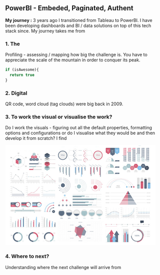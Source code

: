 ## PowerBI - Embeded, Paginated, Authent

**My journey :** 3 years ago I transitioned from Tableau to PowerBI. I have been developing dashboards and BI / data solutions on top of this tech stack since. My journey takes me from

### 1. The 

Profiling - assessing / mapping how big the challenge is. You have to appreciate the scale of the mountain in order to conquer its peak. 

```javascript
if (isAwesome){
  return true
}
```

### 2. Digital 


QR code, word cloud (tag clouds) were big back in 2009.

### 3. To work the visual or visualise the work?
Do I work the visuals - figuring out all the default properties, formatting options and configurations or do I visualise what they would be and then develop it from scratch? I find   


<img src="images/dummy_thumbnail.jpg?raw=true"/>

### 4. Where to next?

Understanding where the next challenge will arrive from

<!-- For more details see [GitHub Flavored Markdown](https://guides.github.com/features/mastering-markdown/). -->
